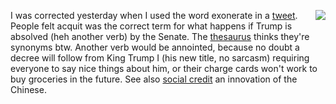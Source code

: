 <img src="http://scripting.com/images/2020/01/19/kingTrump.png" border="0" align="right">I was corrected yesterday when I used the word exonerate in a <a href="https://twitter.com/davewiner/status/1218629254507876354">tweet</a>. People felt acquit was the correct term for what happens if Trump is absolved (heh another verb) by the Senate. The <a href="http://thesaurus.land/?word=acquit">thesaurus</a> thinks they're synonyms btw. Another verb would be annointed, because no doubt a decree will follow from King Trump I (his new title, no sarcasm) requiring everyone to say nice things about him, or their charge cards won't work to buy groceries in the future. See also <a href="https://en.wikipedia.org/wiki/Social_Credit_System">social credit</a> an innovation of the Chinese.  
